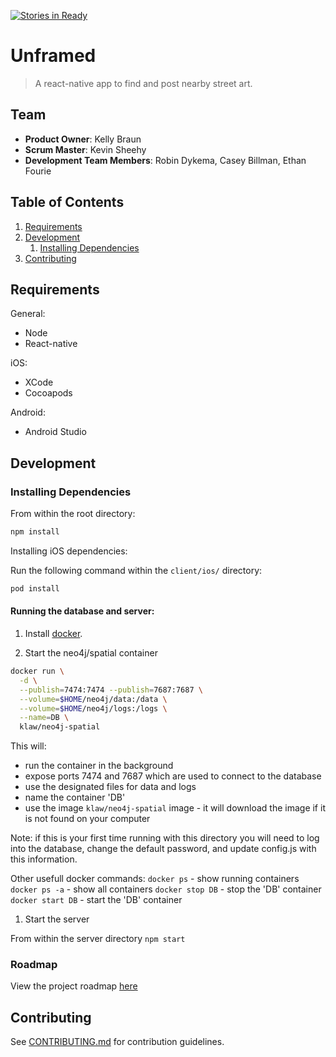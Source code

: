 [![Stories in Ready](https://badge.waffle.io/Kreckin/unexpectedpony.png?label=ready&title=Ready)](https://waffle.io/Kreckin/unexpectedpony)
# Unframed

> A react-native app to find and post nearby street art. 

## Team

  - __Product Owner__: Kelly Braun
  - __Scrum Master__: Kevin Sheehy
  - __Development Team Members__: Robin Dykema, Casey Billman, Ethan Fourie

## Table of Contents

1. [Requirements](#requirements)
1. [Development](#development)
    1. [Installing Dependencies](#installing-dependencies)
1. [Contributing](#contributing)

## Requirements

General:  
- Node
- React-native

iOS:  
- XCode
- Cocoapods

Android:  
- Android Studio

## Development
### Installing Dependencies

From within the root directory:

```sh
npm install
```

Installing iOS dependencies:

Run the following command within the `client/ios/` directory:  
```sh
pod install
```

#### Running the database and server:

1. Install [docker](https://www.docker.com/products/overview).

1. Start the neo4j/spatial container

```sh
docker run \
  -d \
  --publish=7474:7474 --publish=7687:7687 \
  --volume=$HOME/neo4j/data:/data \
  --volume=$HOME/neo4j/logs:/logs \
  --name=DB \
  klaw/neo4j-spatial
```

This will:
 - run the container in the background
 - expose ports 7474 and 7687 which are used to connect to the database
 - use the designated files for data and logs
 - name the container 'DB'
 - use the image `klaw/neo4j-spatial` image - it will download the image if it is not found on your computer

Note: if this is your first time running with this directory you will need to log into the database, change the default password, and update config.js with this information.

Other usefull docker commands:
`docker ps`  - show running containers
`docker ps -a` - show all containers
`docker stop DB` - stop the 'DB' container
`docker start DB` - start the 'DB' container

1. Start the server

From within the server directory
 `npm start`

### Roadmap

View the project roadmap [here](https://github.com/Kreckin/unexpectedpony/issues)

## Contributing

See [CONTRIBUTING.md](CONTRIBUTING.md) for contribution guidelines.
